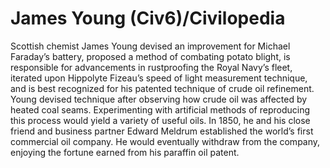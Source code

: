 # James Young (Civ6)/Civilopedia

Scottish chemist James Young devised an improvement for Michael Faraday’s battery, proposed a method of combating potato blight, is responsible for advancements in rustproofing the Royal Navy’s fleet, iterated upon Hippolyte Fizeau’s speed of light measurement technique, and is best recognized for his patented technique of crude oil refinement. Young devised technique after observing how crude oil was affected by heated coal seams. Experimenting with artificial methods of reproducing this process would yield a variety of useful oils.
In 1850, he and his close friend and business partner Edward Meldrum established the world’s first commercial oil company. He would eventually withdraw from the company, enjoying the fortune earned from his paraffin oil patent.